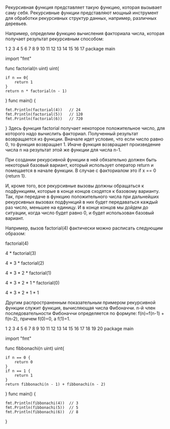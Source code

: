 Рекурсивная функция представляет такую функцию, которая вызывает саму себя. Рекурсивные функции представляют мощный инструмент для обработки рекурсивных структур данных, например, различных деревьев.

Например, определим функцию вычисления факториала числа, которая получает результат рекурсивным способом:

1
2
3
4
5
6
7
8
9
10
11
12
13
14
15
16
17
package main
 
import "fmt"
 
func factorial(n uint) uint{
 
    if n == 0{
        return 1
    }
    return n * factorial(n - 1)
}
func main() {
     
    fmt.Println(factorial(4))   // 24
    fmt.Println(factorial(5))   // 120
    fmt.Println(factorial(6))   // 720
}
Здесь функция factorial получает некоторое положительное число, для которого надо вычислить факториал. Полученный результат возвращается из функции. Вначале идет условие, что если число равно 0, то функция возвращает 1. Иначе функция возвращает произведение числа n на результат этой же функции для числа n-1.

При создании рекурсивной функции в ней обязательно должен быть некоторый базовый вариант, который использует оператор return и помещается в начале функции. В случае с факториалом это if x == 0 {return 1}.

И, кроме того, все рекурсивные вызовы должны обращаться к подфункциям, которые в конце концов сходятся к базовому варианту. Так, при передаче в функцию положительного числа при дальнейших рекурсивных вызовах подфункций в них будет передаваться каждый раз число, меньшее на единицу. И в конце концов мы дойдем до ситуации, когда число будет равно 0, и будет использован базовый вариант.

Например, вызов factorial(4) фактически можно расписать следующим образом:

factorial(4)

4 * factorial(3)

4 * 3 * factorial(2)

4 * 3 * 2 * factorial(1)

4 * 3 * 2 * 1 * factorial(0)

4 * 3 * 2 * 1 * 1

Другим распространенным показательным примером рекурсивной функции служит функция, вычисляющая числа Фибоначчи. n-й член последовательности Фибоначчи определяется по формуле: f(n)=f(n-1) + f(n-2), причем f(0)=0, а f(1)=1.

1
2
3
4
5
6
7
8
9
10
11
12
13
14
15
16
17
18
19
20
package main
 
import "fmt"
 
func fibbonachi(n uint) uint{
     
    if n == 0 {
        return 0
    }
    if n == 1 {
        return 1
    }
    return fibbonachi(n - 1) + fibbonachi(n - 2)
}
func main() {
     
    fmt.Println(fibbonachi(4))  // 3
    fmt.Println(fibbonachi(5))  // 5
    fmt.Println(fibbonachi(6))  // 8
}
